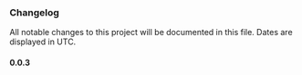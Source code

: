 ### Changelog

All notable changes to this project will be documented in this file. Dates are displayed in UTC.

#### 0.0.3
